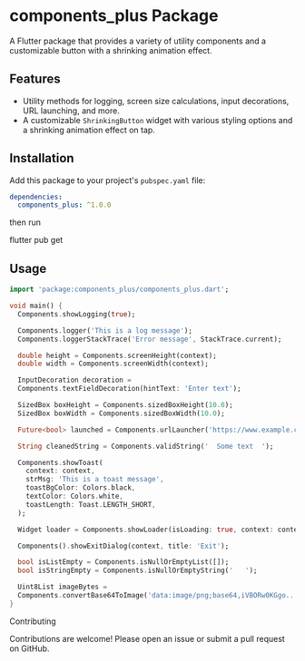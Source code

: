# components_plus Package

A Flutter package that provides a variety of utility components and a customizable button with a shrinking animation effect.

## Features

- Utility methods for logging, screen size calculations, input decorations, URL launching, and more.
- A customizable `ShrinkingButton` widget with various styling options and a shrinking animation effect on tap.

## Installation

Add this package to your project's `pubspec.yaml` file:

```yaml
dependencies:
  components_plus: ^1.0.0
```
then run

flutter pub get

## Usage
```dart
import 'package:components_plus/components_plus.dart';

void main() {
  Components.showLogging(true);

  Components.logger('This is a log message');
  Components.loggerStackTrace('Error message', StackTrace.current);

  double height = Components.screenHeight(context);
  double width = Components.screenWidth(context);

  InputDecoration decoration =
  Components.textFieldDecoration(hintText: 'Enter text');

  SizedBox boxHeight = Components.sizedBoxHeight(10.0);
  SizedBox boxWidth = Components.sizedBoxWidth(10.0);

  Future<bool> launched = Components.urlLauncher('https://www.example.com');

  String cleanedString = Components.validString('  Some text  ');

  Components.showToast(
    context: context,
    strMsg: 'This is a toast message',
    toastBgColor: Colors.black,
    textColor: Colors.white,
    toastLength: Toast.LENGTH_SHORT,
  );

  Widget loader = Components.showLoader(isLoading: true, context: context);

  Components().showExitDialog(context, title: 'Exit');

  bool isListEmpty = Components.isNullOrEmptyList([]);
  bool isStringEmpty = Components.isNullOrEmptyString('   ');

  Uint8List imageBytes =
  Components.convertBase64ToImage('data:image/png;base64,iVBORw0KGgo...');
}
```

Contributing

Contributions are welcome! Please open an issue or submit a pull request on GitHub.
